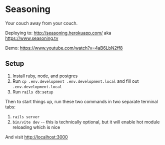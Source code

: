 # Seasoning

Your couch away from your couch.

Deploying to: <http://seasoning.herokuapp.com/> aka <https://www.seasoning.tv>

Demo: <https://www.youtube.com/watch?v=4aB6LbN2ff8>

## Setup

1. Install ruby, node, and postgres
1. Run `cp .env.development .env.development.local` and fill out `.env.development.local`
1. Run `rails db:setup`

Then to start things up, run these two commands in two separate terminal tabs:

1. `rails server`
1. `bin/vite dev` -- this is technically optional, but it will enable hot module reloading which is nice

And visit <http://localhost:3000>
